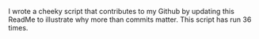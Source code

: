I wrote a cheeky script that contributes to my Github by updating this ReadMe to illustrate why more than commits matter. This script has run 36 times.